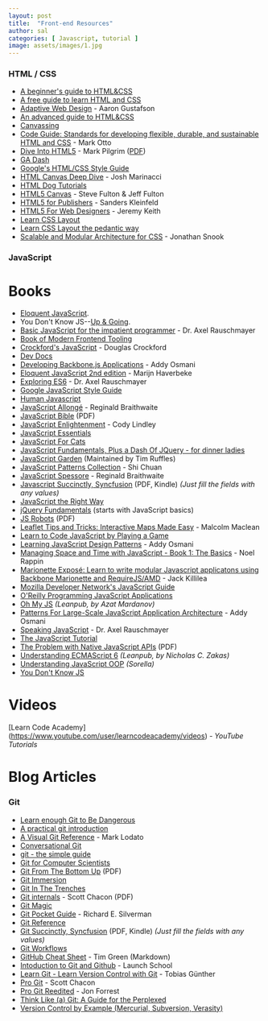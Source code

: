```yaml
---
layout: post
title:  "Front-end Resources"
author: sal
categories: [ Javascript, tutorial ]
image: assets/images/1.jpg
---
```


### HTML / CSS

- [A beginner's guide to HTML&CSS](http://learn.shayhowe.com/html-css/)
- [A free guide to learn HTML and CSS](http://marksheet.io)
- [Adaptive Web Design](http://adaptivewebdesign.info/1st-edition/) - Aaron Gustafson
- [An advanced guide to HTML&CSS](http://learn.shayhowe.com/advanced-html-css/)
- [Canvassing](http://learnjs.io/canvassing/read)
- [Code Guide: Standards for developing flexible, durable, and sustainable HTML and CSS](http://mdo.github.io/code-guide/) - Mark Otto
- [Dive Into HTML5](http://diveintohtml5.info) - Mark Pilgrim ([PDF](http://mislav.net/2011/10/dive-into-html5/))
- [GA Dash](https://dash.generalassemb.ly)
- [Google's HTML/CSS Style Guide](http://google-styleguide.googlecode.com/svn/trunk/htmlcssguide.xml)
- [HTML Canvas Deep Dive](http://joshondesign.com/p/books/canvasdeepdive/toc.html) - Josh Marinacci
- [HTML Dog Tutorials](http://www.htmldog.com)
- [HTML5 Canvas](http://chimera.labs.oreilly.com/books/1234000001654/index.html) - Steve Fulton & Jeff Fulton
- [HTML5 for Publishers](http://chimera.labs.oreilly.com/books/1234000000770/index.html) - Sanders Kleinfeld
- [HTML5 For Web Designers](http://html5forwebdesigners.com) - Jeremy Keith
- [Learn CSS Layout](http://learnlayout.com)
- [Learn CSS Layout the pedantic way](http://book.mixu.net/css/)
- [Scalable and Modular Architecture for CSS](https://smacss.com) - Jonathan Snook


### JavaScript

# Books
- [Eloquent JavaScript](http://eloquentjavascript.net/).
- You Don't Know JS--[Up & Going](https://github.com/getify/You-Dont-Know-JS/blob/master/up%20&%20going/README.md#you-dont-know-js-up--going).
- [Basic JavaScript for the impatient programmer](http://www.2ality.com/2013/06/basic-javascript.html) - Dr. Axel Rauschmayer
- [Book of Modern Frontend Tooling](https://github.com/tooling/book-of-modern-frontend-tooling)
- [Crockford's JavaScript](http://www.crockford.com/javascript/) - Douglas Crockford
- [Dev Docs](http://devdocs.io)
- [Developing Backbone.js Applications](http://addyosmani.github.io/backbone-fundamentals/) - Addy Osmani
- [Eloquent JavaScript 2nd edition](http://eloquentjavascript.net) - Marijn Haverbeke
- [Exploring ES6](http://exploringjs.com/es6/) - Dr. Axel Rauschmayer
- [Google JavaScript Style Guide](http://google-styleguide.googlecode.com/svn/trunk/javascriptguide.xml)
- [Human Javascript](http://read.humanjavascript.com)
- [JavaScript Allongé](https://leanpub.com/javascript-allonge/read) - Reginald Braithwaite
- [JavaScript Bible](http://media.wiley.com/product_ancillary/28/07645334/DOWNLOAD/all.pdf) (PDF)
- [JavaScript Enlightenment](http://www.javascriptenlightenment.com) - Cody Lindley
- [JavaScript Essentials](http://www.techotopia.com/index.php/JavaScript_Essentials)
- [JavaScript For Cats](http://jsforcats.com)
- [JavaScript Fundamentals, Plus a Dash Of JQuery - for dinner ladies](http://nicholasjohnson.com/javascript-book/)
- [JavaScript Garden](http://bonsaiden.github.io/JavaScript-Garden/) (Maintained by Tim Ruffles)
- [JavaScript Patterns Collection](http://shichuan.github.io/javascript-patterns/) - Shi Chuan
- [JavaScript Spessore](https://leanpub.com/javascript-spessore/read) - Reginald Braithwaite
- [Javascript Succinctly, Syncfusion](https://www.syncfusion.com/resources/techportal/ebooks/javascript) (PDF, Kindle) *(Just fill the fields with any values)*
- [JavaScript the Right Way](https://github.com/braziljs/js-the-right-way)
- [jQuery Fundamentals](http://jqfundamentals.com) (starts with JavaScript basics)
- [JS Robots](http://markdaggett.com/images/ExpertJavaScript-ch6.pdf) (PDF)
- [Leaflet Tips and Tricks: Interactive Maps Made Easy](https://leanpub.com/leaflet-tips-and-tricks) - Malcolm Maclean
- [Learn to Code JavaScript by Playing a Game](http://codecombat.com)
- [Learning JavaScript Design Patterns](http://addyosmani.com/resources/essentialjsdesignpatterns/book/) - Addy Osmani
- [Managing Space and Time with JavaScript - Book 1: The Basics](http://www.noelrappin.com) - Noel Rappin
- [Marionette Exposé: Learn to write modular Javascript applicatons using Backbone Marionette and RequireJS/AMD](https://leanpub.com/marionetteexpose) - Jack Killilea
- [Mozilla Developer Network's JavaScript Guide](https://developer.mozilla.org/en-US/docs/Web/JavaScript/Guide)
- [O'Reilly Programming JavaScript Applications](http://chimera.labs.oreilly.com/books/1234000000262/)
- [Oh My JS](https://leanpub.com/ohmyjs/read) *(Leanpub, by Azat Mardanov)*
- [Patterns For Large-Scale JavaScript Application Architecture](http://addyosmani.com/largescalejavascript/) - Addy Osmani
- [Speaking JavaScript](http://speakingjs.com/es5/) - Dr. Axel Rauschmayer
- [The JavaScript Tutorial](http://javascript.info)
- [The Problem with Native JavaScript APIs](http://chimera.labs.oreilly.com/books/1234000001655) (PDF)
- [Understanding ECMAScript 6](https://leanpub.com/understandinges6/read) *(Leanpub, by Nicholas C. Zakas)*
- [Understanding JavaScript OOP](http://robotlolita.me/2011/10/09/understanding-javascript-oop.html) *(Sorella)*
- [You Don't Know JS](https://github.com/getify/You-Dont-Know-JS) 





# Videos
[Learn Code Academy] (https://www.youtube.com/user/learncodeacademy/videos) - *YouTube Tutorials*



# Blog Articles



### Git

- [Learn enough Git to Be Dangerous](https://www.learnenough.com/git-tutorial)
- [A practical git introduction](http://marc.helbling.fr/2014/09/practical-git-introduction/)
- [A Visual Git Reference](http://marklodato.github.io/visual-git-guide/index-en.html) - Mark Lodato
- [Conversational Git](http://blog.anvard.org/conversational-git/)
- [git - the simple guide](http://rogerdudler.github.io/git-guide/)
- [Git for Computer Scientists](http://eagain.net/articles/git-for-computer-scientists/)
- [Git From The Bottom Up](http://ftp.newartisans.com/pub/git.from.bottom.up.pdf) (PDF)
- [Git Immersion](http://gitimmersion.com)
- [Git In The Trenches](http://cbx33.github.io/gitt/index.html)
- [Git internals](https://github.com/pluralsight/git-internals-pdf/raw/master/drafts/peepcode-git.pdf) - Scott Chacon (PDF)
- [Git Magic](http://www-cs-students.stanford.edu/~blynn/gitmagic/)
- [Git Pocket Guide](http://chimera.labs.oreilly.com/books/1230000000561/index.html) - Richard E. Silverman
- [Git Reference](http://gitref.org)
- [Git Succinctly, Syncfusion](https://www.syncfusion.com/resources/techportal/ebooks/git) (PDF, Kindle) *(Just fill the fields with any values)*
- [Git Workflows](http://documentup.com/skwp/git-workflows-book)
- [GitHub Cheat Sheet](https://github.com/tiimgreen/github-cheat-sheet) - Tim Green (Markdown)
- [Intoduction to Git and Github](https://launchschool.com/books/git) - Launch School
- [Learn Git - Learn Version Control with Git](http://www.git-tower.com/learn/git/ebook/command-line/introduction) - Tobias Günther
- [Pro Git](http://git-scm.com/book/en/v2) - Scott Chacon
- [Pro Git Reedited](https://leanpub.com/progitreedited) - Jon Forrest
- [Think Like (a) Git: A Guide for the Perplexed](http://think-like-a-git.net)
- [Version Control by Example (Mercurial, Subversion, Verasity)](http://ericsink.com/vcbe/)


